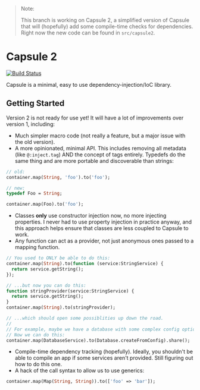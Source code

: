 > Note:
>
> This branch is working on Capsule 2, a simplified version of Capsule that will
> (hopefully) add some compile-time checks for dependencies. Right now
> the new code can be found in `src/capsule2`.

Capsule 2
=========

[![Build Status](https://travis-ci.com/wartman/capsule.svg?branch=master)](https://travis-ci.com/wartman/capsule)


Capsule is a minimal, easy to use dependency-injection/IoC library.

Getting Started
---------------

Version 2 is not ready for use yet! It will have a lot of improvements over version 1, including:

- Much simpler macro code (not really a feature, but a major issue with the old version).
- A more opinionated, minimal API. This includes removing all metadata (like `@:inject.tag`) AND the concept of tags entirely. Typedefs do the same thing and are more portable and discoverable than strings:
```haxe
// old:
container.map(String, 'foo').to('foo');

// new:
typedef Foo = String;

container.map(Foo).to('foo');
```
- Classes __only__ use constructor injection now, no more injecting properties. I never had to use property injection in practice anyway, and this approach helps ensure that classes are less coupled to Capsule to work.
- Any function can act as a provider, not just anonymous ones passed to a mapping function.

```haxe
// You used to ONLY be able to do this:
container.map(String).to(function (service:StringService) {
  return service.getString();
});

// ...but now you can do this:
function stringProvider(service:StringService) {
  return service.getString();
}
container.map(String).to(stringProvider);

// ...which should open some possiblities up down the road.
//
// For example, maybe we have a database with some complex config options.
// Now we can do this:
container.map(DatabaseService).to(Database.createFromConfig).share();
```
- Compile-time dependency tracking (hopefully). Ideally, you shouldn't be able to compile an app if some services aren't provided. Still figuring out how to do this one.
- A hack of the call syntax to allow us to use generics:
```haxe
container.map(Map(String, String)).to(['foo' => 'bar']);
```
